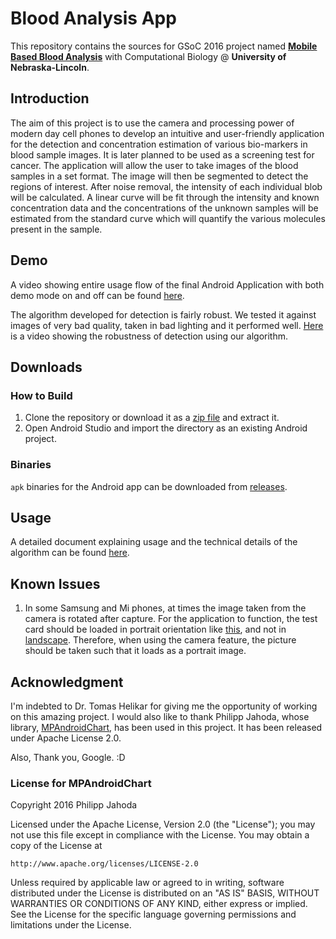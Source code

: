 # Blood Analysis App

This repository contains the sources for GSoC 2016 project named [**Mobile Based Blood Analysis**](https://summerofcode.withgoogle.com/projects/#4860676891738112) with Computational Biology @ **University of Nebraska-Lincoln**. 

## Introduction

The aim of this project is to use the camera and processing power of modern day cell phones to develop an intuitive and user-friendly application for the detection and concentration estimation of various bio-markers in blood sample images. It is later planned to be used as a screening test for cancer. The application will allow the user to take images of the blood samples in a set format. The image will then be segmented to detect the regions of interest. After noise removal, the intensity of each individual blob will be calculated. A linear curve will be fit through the intensity and known concentration data and the concentrations of the unknown samples will be estimated from the standard curve which will quantify the various molecules present in the sample.

## Demo

A video showing entire usage flow of the final Android Application with both demo mode on and off can be found [here](https://www.youtube.com/watch?v=Dz0ZodHLZn4).

The algorithm developed for detection is fairly robust. We tested it against images of very bad quality, taken in bad lighting and it performed well. [Here](https://youtu.be/wig3MIRoXp4) is a video showing the robustness of detection using our algorithm.

## Downloads

### How to Build

1. Clone the repository or download it as a [zip file](https://github.com/abdulfatir/blood-analysis-app/archive/master.zip) and extract it.
2. Open Android Studio and import the directory as an existing Android project.

### Binaries

`apk` binaries for the Android app can be downloaded from [releases](https://github.com/abdulfatir/blood-analysis-app/releases). 

## Usage

A detailed document explaining usage and the technical details of the algorithm can be found [here](http://abdulfatir.github.io/GSoC16/#usage).

## Known Issues

1. In some Samsung and Mi phones, at times the image taken from the camera is rotated after capture. For the application to function, the test card should be loaded in portrait orientation like [this](http://abdulfatir.github.io/GSoC16/images/correct.png), and not in [landscape](http://abdulfatir.github.io/GSoC16/images/wrong.png). Therefore, when using the camera feature, the picture should be taken such that it loads as a portrait image.

## Acknowledgment

I'm indebted to Dr. Tomas Helikar for giving me the opportunity of working on this amazing project. I would also like to thank Philipp Jahoda, whose library, [MPAndroidChart](https://github.com/PhilJay/MPAndroidChart), has been used in this project. It has been released under Apache License 2.0.

Also, Thank you, Google. :D

### License for MPAndroidChart

Copyright 2016 Philipp Jahoda

Licensed under the Apache License, Version 2.0 (the "License"); you may not use this file except in compliance with the License. You may obtain a copy of the License at

```
http://www.apache.org/licenses/LICENSE-2.0
```

Unless required by applicable law or agreed to in writing, software distributed under the License is distributed on an "AS IS" BASIS, WITHOUT WARRANTIES OR CONDITIONS OF ANY KIND, either express or implied. See the License for the specific language governing permissions and limitations under the License.



